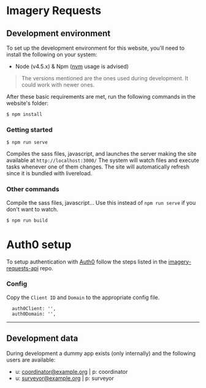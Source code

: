 # Imagery Requests

## Development environment
To set up the development environment for this website, you'll need to install the following on your system:

- Node (v4.5.x) & Npm ([nvm](https://github.com/creationix/nvm) usage is advised)

> The versions mentioned are the ones used during development. It could work with newer ones.

After these basic requirements are met, run the following commands in the website's folder:
```
$ npm install
```

### Getting started

```
$ npm run serve
```
Compiles the sass files, javascript, and launches the server making the site available at `http://localhost:3000/`
The system will watch files and execute tasks whenever one of them changes.
The site will automatically refresh since it is bundled with livereload.

### Other commands
Compile the sass files, javascript... Use this instead of ```npm run serve``` if you don't want to watch.
```
$ npm run build
```

# Auth0 setup

To setup authentication with [Auth0](https://auth0.com/) follow the steps listed in the [imagery-requests-api](https://github.com/hotosm/imagery-requests-api/) repo.

### Config

Copy the `Client ID` and `Domain` to the appropriate config file.

```
  auth0Client: '',
  auth0Domain: '',
```

---

## Development data
During development a dummy app exists (only internally) and the following users are available:
- u: coordinator@example.org | p: coordinator
- u: surveyor@example.org | p: surveyor
